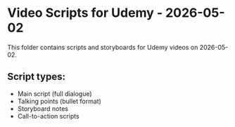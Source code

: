 # Video Scripts for Udemy - 2026-05-02

This folder contains scripts and storyboards for Udemy videos on 2026-05-02.

## Script types:
- Main script (full dialogue)
- Talking points (bullet format)
- Storyboard notes
- Call-to-action scripts
